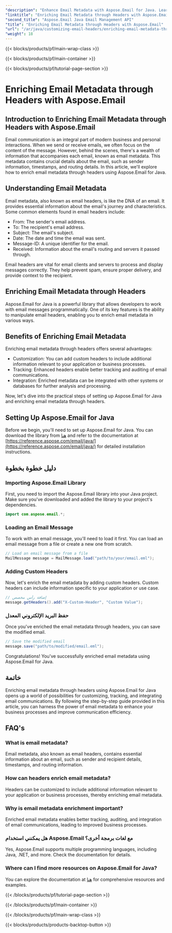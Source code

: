 ```yaml
---
"description": "Enhance Email Metadata with Aspose.Email for Java. Learn how to enrich email headers for improved tracking and customization with Aspose.Email."
"linktitle": "Enriching Email Metadata through Headers with Aspose.Email"
"second_title": "Aspose.Email Java Email Management API"
"title": "Enriching Email Metadata through Headers with Aspose.Email"
"url": "/ar/java/customizing-email-headers/enriching-email-metadata-through-headers/"
"weight": 18
---
```


{{< blocks/products/pf/main-wrap-class >}}

{{< blocks/products/pf/main-container >}}

{{< blocks/products/pf/tutorial-page-section >}}

# Enriching Email Metadata through Headers with Aspose.Email


## Introduction to Enriching Email Metadata through Headers with Aspose.Email

Email communication is an integral part of modern business and personal interactions. When we send or receive emails, we often focus on the content of the message. However, behind the scenes, there's a wealth of information that accompanies each email, known as email metadata. This metadata contains crucial details about the email, such as sender information, timestamps, and routing details. In this article, we'll explore how to enrich email metadata through headers using Aspose.Email for Java.

## Understanding Email Metadata

Email metadata, also known as email headers, is like the DNA of an email. It provides essential information about the email's journey and characteristics. Some common elements found in email headers include:

- From: The sender's email address.
- To: The recipient's email address.
- Subject: The email's subject.
- Date: The date and time the email was sent.
- Message-ID: A unique identifier for the email.
- Received: Information about the email's routing and servers it passed through.

Email headers are vital for email clients and servers to process and display messages correctly. They help prevent spam, ensure proper delivery, and provide context to the recipient.

## Enriching Email Metadata through Headers

Aspose.Email for Java is a powerful library that allows developers to work with email messages programmatically. One of its key features is the ability to manipulate email headers, enabling you to enrich email metadata in various ways.

## Benefits of Enriching Email Metadata

Enriching email metadata through headers offers several advantages:

- Customization: You can add custom headers to include additional information relevant to your application or business processes.
- Tracking: Enhanced headers enable better tracking and auditing of email communications.
- Integration: Enriched metadata can be integrated with other systems or databases for further analysis and processing.

Now, let's dive into the practical steps of setting up Aspose.Email for Java and enriching email metadata through headers.

## Setting Up Aspose.Email for Java

Before we begin, you'll need to set up Aspose.Email for Java. You can download the library from [هنا](https://releases.aspose.com/email/java/) and refer to the documentation at [https://reference.aspose.com/email/java/](https://reference.aspose.com/email/java/) for detailed installation instructions.

## دليل خطوة بخطوة

### Importing Aspose.Email Library

First, you need to import the Aspose.Email library into your Java project. Make sure you've downloaded and added the library to your project's dependencies.

```java
import com.aspose.email.*;
```

### Loading an Email Message

To work with an email message, you'll need to load it first. You can load an email message from a file or create a new one from scratch.

```java
// Load an email message from a file
MailMessage message = MailMessage.load("path/to/your/email.eml");
```

### Adding Custom Headers

Now, let's enrich the email metadata by adding custom headers. Custom headers can include information specific to your application or use case.

```java
// إضافة رأس مخصص
message.getHeaders().add("X-Custom-Header", "Custom Value");
```

### حفظ البريد الإلكتروني المعدل

Once you've enriched the email metadata through headers, you can save the modified email.

```java
// Save the modified email
message.save("path/to/modified/email.eml");
```

Congratulations! You've successfully enriched email metadata using Aspose.Email for Java.

## خاتمة

Enriching email metadata through headers using Aspose.Email for Java opens up a world of possibilities for customizing, tracking, and integrating email communications. By following the step-by-step guide provided in this article, you can harness the power of email metadata to enhance your business processes and improve communication efficiency.

## FAQ's

### What is email metadata?

Email metadata, also known as email headers, contains essential information about an email, such as sender and recipient details, timestamps, and routing information.

### How can headers enrich email metadata?

Headers can be customized to include additional information relevant to your application or business processes, thereby enriching email metadata.

### Why is email metadata enrichment important?

Enriched email metadata enables better tracking, auditing, and integration of email communications, leading to improved business processes.

### هل يمكنني استخدام Aspose.Email مع لغات برمجة أخرى؟

Yes, Aspose.Email supports multiple programming languages, including Java, .NET, and more. Check the documentation for details.

### Where can I find more resources on Aspose.Email for Java?

You can explore the documentation at [هنا](https://reference.aspose.com/email/java/) for comprehensive resources and examples.

{{< /blocks/products/pf/tutorial-page-section >}}

{{< /blocks/products/pf/main-container >}}

{{< /blocks/products/pf/main-wrap-class >}}

{{< blocks/products/products-backtop-button >}}